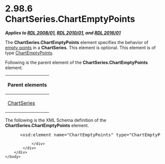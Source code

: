 <html dir="LTR" xmlns:mshelp="http://msdn.microsoft.com/mshelp" xmlns:ddue="http://ddue.schemas.microsoft.com/authoring/2003/5" xmlns:xlink="http://www.w3.org/1999/xlink" xmlns:tool="http://www.microsoft.com/tooltip">
    <head>
        <meta http-equiv="Content-Type" content="text/html; CHARSET=utf-8"></meta>
        <meta name="save" content="history"></meta>
        <title>2.98.6 ChartSeries.ChartEmptyPoints</title>
        <xml>
            <mshelp:toctitle title="2.98.6 ChartSeries.ChartEmptyPoints"></mshelp:toctitle>
            <mshelp:rltitle title="[MS-RDL]: ChartSeries.ChartEmptyPoints"></mshelp:rltitle>
            <mshelp:keyword index="A" term="1fe201e1-e7de-40b7-bfcc-83bbc327ba19"></mshelp:keyword>
            <mshelp:attr name="DCSext.ContentType" value="open specification"></mshelp:attr>
            <mshelp:attr name="AssetID" value="1fe201e1-e7de-40b7-bfcc-83bbc327ba19"></mshelp:attr>
            <mshelp:attr name="TopicType" value="kbRef"></mshelp:attr>
            <mshelp:attr name="DCSext.Title" value="[MS-RDL]: ChartSeries.ChartEmptyPoints" />
        </xml>
    </head>
    <body>
        <div id="header">
            <h1 class="heading">2.98.6 ChartSeries.ChartEmptyPoints</h1>
        </div>
        <div id="mainSection">
            <div id="mainBody">
                <div id="allHistory" class="saveHistory"></div>
                <div id="sectionSection0" class="section" name="collapseableSection">
                    

<p><b><i>Applies to </i></b><a href="1e855f94-4617-47e4-b89e-0856c6cb420f.htm"><b><i>RDL 2008/01</i></b></a><b><i>,
</i></b><a href="3428e690-a348-4ec7-8a6a-8efb42d2cdee.htm"><b><i>RDL 2010/01</i></b></a><b><i>,
and </i></b><a href="52ce3983-2bfc-4e72-9359-42aaf5fe4509.htm"><b><i>RDL 2016/01</i></b></a></p>

<p>The <b>ChartSeries.ChartEmptyPoints</b> element specifies
the behavior of <a href="b2482b3f-74ab-4ca8-a9e5-c07955011743.htm#gt_e25753e4-3bef-4b9b-8dde-dc88ee323bb4">empty points</a>
in a <b>ChartSeries</b>. This element is optional. This element is of type <a href="63318796-2f97-45e4-bd8c-8926255308c7.htm">ChartEmptyPoints</a>.</p>

<p>Following is the parent element of the <b>ChartSeries.ChartEmptyPoints</b>
element.</p>

<table>
 <thead>
  <tr>
   <th>
   <p>Parent elements</p>
   </th>
  </tr>
 </thead>
 <tr>
  <td>
  <p><a href="aee11573-3fcf-4365-938b-e6c8ceece6e1.htm">ChartSeries</a></p>
  </td>
 </tr>
</table>

<p>The following is the XML Schema definition of the <b>ChartSeries.ChartEmptyPoints</b>
element.</p>

<dl>
<dd>
<div><pre> &lt;xsd:element name=&quot;ChartEmptyPoints&quot; type=&quot;ChartEmptyPointsType&quot; minOccurs=&quot;0&quot; /&gt;
</pre></div>
</dd></dl>


                </div>
            </div>
        </div>
    </body>
</html>